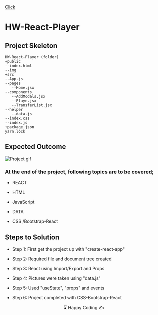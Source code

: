 [Click](https://football-transfer.netlify.app/)

# HW-React-Player

## Project Skeleton 
```
HW-React-Player (folder)
+public
--index.html
--img
+src
--App.js
--pages
   --Home.jsx
--components
   --AddModals.jsx
   --Playe.jsx
   --TransferList.jsx
--helper
   --data.js
--index.css
--index.js
+package.json
yarn.lock
```
## Expected Outcome

![Project gif](../hw-react-player/public/img/player_gif.gif)


### At the end of the project, following topics are to be covered;
- REACT

- HTML 

- JavaScript

- DATA

- CSS /Bootstrap-React


## Steps to Solution

- Step 1: First get the project up with "create-react-app"

- Step 2: Required file and document tree created

- Step 3: React using Import/Export and Props

- Step 4: Pictures were taken using "data.js"

- Step 5: Used "useState", "props" and events

- Step 6: Project completed with CSS-Bootstrap-React




<center> ⌛ Happy Coding  ✍ </center>
